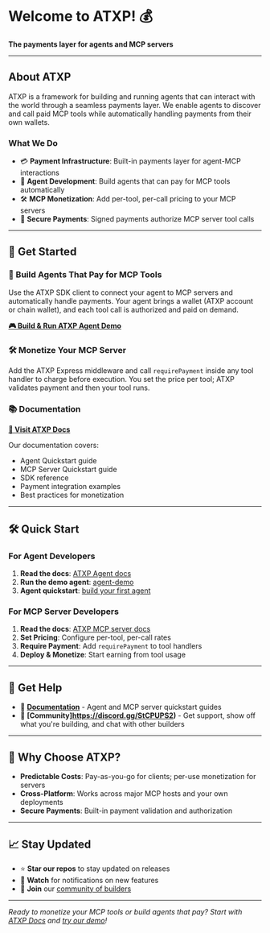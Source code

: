 # Welcome to ATXP! 💰

**The payments layer for agents and MCP servers**

---

## About ATXP

ATXP is a framework for building and running agents that can interact with the world through a seamless payments layer. We enable agents to discover and call paid MCP tools while automatically handling payments from their own wallets.

### What We Do

- 💳 **Payment Infrastructure**: Built-in payments layer for agent-MCP interactions
- 🤖 **Agent Development**: Build agents that can pay for MCP tools automatically
- 🛠️ **MCP Monetization**: Add per-tool, per-call pricing to your MCP servers
- 🔐 **Secure Payments**: Signed payments authorize MCP server tool calls

---

## 🚀 Get Started

### 🤖 Build Agents That Pay for MCP Tools
Use the ATXP SDK client to connect your agent to MCP servers and automatically handle payments. Your agent brings a wallet (ATXP account or chain wallet), and each tool call is authorized and paid on demand.

**[🎮 Build & Run ATXP Agent Demo](https://github.com/atxp-dev/agent-demo)**

### 🛠️ Monetize Your MCP Server
Add the ATXP Express middleware and call `requirePayment` inside any tool handler to charge before execution. You set the price per tool; ATXP validates payment and then your tool runs.

### 📚 Documentation
**[📖 Visit ATXP Docs](https://docs.atxp.ai)**

Our documentation covers:
- Agent Quickstart guide
- MCP Server Quickstart guide
- SDK reference
- Payment integration examples
- Best practices for monetization

---

## 🛠️ Quick Start

### For Agent Developers
1. **Read the docs**: [ATXP Agent docs](https://docs.atxp.ai/client)
2. **Run the demo agent**: [agent-demo](https://github.com/atxp-dev/agent-demo)
3. **Agent quickstart**: [build your first agent](https://docs.atxp.ai/client/index)

### For MCP Server Developers
1. **Read the docs**: [ATXP MCP server docs](https://docs.atxpi.ai/server)
2. **Set Pricing**: Configure per-tool, per-call rates
3. **Require Payment**: Add `requirePayment` to tool handlers
4. **Deploy & Monetize**: Start earning from tool usage

---

## 🤝 Get Help

- 📖 **[Documentation](https://docs.atxp.ai)** - Agent and MCP server quickstart guides
- 💬 **[Community]https://discord.gg/StCPUPS2)** - Get support, show off what you're building, and chat with other builders

---

## 🌟 Why Choose ATXP?

- **Predictable Costs**: Pay-as-you-go for clients; per-use monetization for servers
- **Cross-Platform**: Works across major MCP hosts and your own deployments
- **Secure Payments**: Built-in payment validation and authorization

---

## 📈 Stay Updated

- ⭐ **Star our repos** to stay updated on releases
- 🔔 **Watch** for notifications on new features
- 📧 **Join** our [community of builders](https://discord.gg/StCPUPS2)

---

*Ready to monetize your MCP tools or build agents that pay? Start with [ATXP Docs](https://docs.atxp.ai) and [try our demo](https://github.com/atxp-dev/agent-demo)!*
